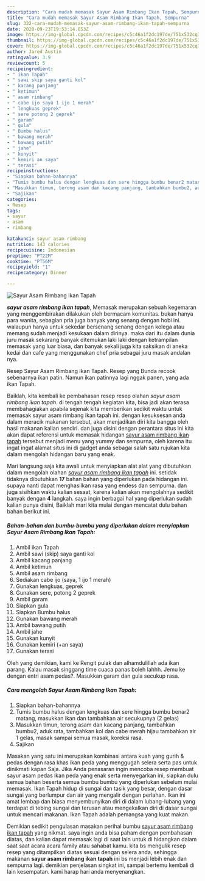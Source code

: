 ```yaml
---
description: "Cara mudah memasak Sayur Asam Rimbang Ikan Tapah, Sempurna"
title: "Cara mudah memasak Sayur Asam Rimbang Ikan Tapah, Sempurna"
slug: 322-cara-mudah-memasak-sayur-asam-rimbang-ikan-tapah-sempurna
date: 2020-09-23T19:53:14.853Z
image: https://img-global.cpcdn.com/recipes/c5c46a1f2dc197de/751x532cq70/sayur-asam-rimbang-ikan-tapah-foto-resep-utama.jpg
thumbnail: https://img-global.cpcdn.com/recipes/c5c46a1f2dc197de/751x532cq70/sayur-asam-rimbang-ikan-tapah-foto-resep-utama.jpg
cover: https://img-global.cpcdn.com/recipes/c5c46a1f2dc197de/751x532cq70/sayur-asam-rimbang-ikan-tapah-foto-resep-utama.jpg
author: Jared Austin
ratingvalue: 3.9
reviewcount: 5
recipeingredient:
- " ikan Tapah"
- " sawi skip saya ganti kol"
- " kacang panjang"
- " ketimun"
- " asam rimbang"
- " cabe ijo saya 1 ijo 1 merah"
- " lengkuas geprek"
- " sere potong 2 geprek"
- " garam"
- " gula"
- " Bumbu halus"
- " bawang merah"
- " bawang putih"
- " jahe"
- " kunyit"
- " kemiri an saya"
- " terasi"
recipeinstructions:
- "Siapkan bahan-bahannya"
- "Tumis bumbu halus dengan lengkuas dan sere hingga bumbu benar2 matang, masukkan ikan dan tambahkan air secukupnya (2 gelas)"
- "Masukkan timun, terong asam dan kacang panjang, tambahkan bumbu2, aduk rata, tambahkan kol dan cabe merah hijau tambahkan air 1 gelas, masak sampai semua masak, koreksi rasa."
- "Sajikan"
categories:
- Resep
tags:
- sayur
- asam
- rimbang

katakunci: sayur asam rimbang 
nutrition: 143 calories
recipecuisine: Indonesian
preptime: "PT22M"
cooktime: "PT56M"
recipeyield: "1"
recipecategory: Dinner

---
```



![Sayur Asam Rimbang Ikan Tapah](https://img-global.cpcdn.com/recipes/c5c46a1f2dc197de/751x532cq70/sayur-asam-rimbang-ikan-tapah-foto-resep-utama.jpg)

<b><i>sayur asam rimbang ikan tapah</i></b>, Memasak merupakan sebuah kegemaran yang menggembirakan dilakukan oleh bermacam komunitas. bukan hanya para wanita, sebagian pria juga banyak yang senang dengan hobi ini. walaupun hanya untuk sekedar bersenang senang dengan kolega atau memang sudah menjadi kesukaan dalam dirinya. maka dari itu dalam dunia juru masak sekarang banyak ditemukan laki laki dengan ketrampilan memasak yang luar biasa, dan banyak sekali juga kita saksikan di aneka kedai dan cafe yang menggunakan chef pria sebagai juru masak andalan nya.

Resep Sayur Asam Rimbang Ikan Tapah. Resep yang Bunda recook sebenarnya ikan patin. Namun ikan patinnya lagi nggak panen, yang ada ikan Tapah.

Baiklah, kita kembali ke pembahasan resep resep olahan <i>sayur asam rimbang ikan tapah</i>. di tengah tengah kegiatan kita, bisa jadi akan terasa membahagiakan apabila sejenak kita memberikan sedikit waktu untuk memasak sayur asam rimbang ikan tapah ini. dengan kesuksesan anda dalam meracik makanan tersebut, akan menjadikan diri kita bangga oleh hasil makanan kalian sendiri. dan juga disini dengan perantara situs ini kita akan dapat referensi untuk memasak hidangan <u>sayur asam rimbang ikan tapah</u> tersebut menjadi menu yang yummy dan sempurna, oleh karena itu ingat ingat alamat situs ini di gadget anda sebagai salah satu rujukan kita dalam mengolah hidangan baru yang enak.


Mari langsung saja kita awali untuk menyiapkan alat alat yang dibutuhkan dalam mengolah olahan <u><i>sayur asam rimbang ikan tapah</i></u> ini. setidak tidaknya dibutuhkan <b>17</b> bahan bahan yang diperlukan pada hidangan ini. supaya nanti dapat menghasilkan rasa yang endess dan sempurna. dan juga sisihkan waktu kalian sesaat, karena kalian akan mengolahnya sedikit banyak dengan <b>4</b> langkah. saya ingin berbagai hal yang diperlukan sudah kalian punya disini, Baiklah mari kita mulai dengan mencatat dulu bahan bahan berikut ini.

<!--inarticleads1-->

##### Bahan-bahan dan bumbu-bumbu yang diperlukan dalam menyiapkan Sayur Asam Rimbang Ikan Tapah:

1. Ambil  ikan Tapah
1. Ambil  sawi (skip) saya ganti kol
1. Ambil  kacang panjang
1. Ambil  ketimun
1. Ambil  asam rimbang
1. Sediakan  cabe ijo (saya, 1 ijo 1 merah)
1. Gunakan  lengkuas, geprek
1. Gunakan  sere, potong 2 geprek
1. Ambil  garam
1. Siapkan  gula
1. Siapkan  Bumbu halus
1. Gunakan  bawang merah
1. Ambil  bawang putih
1. Ambil  jahe
1. Gunakan  kunyit
1. Gunakan  kemiri (+an saya)
1. Gunakan  terasi


Oleh yang demikian, kami ke Rengit pulak dan alhamdulillah ada ikan parang. Kalau masak singgang time cuaca panas boleh lahhh. Jemu ke dengan entri asam pedas?. Masukkan garam dan gula secukup rasa. 

<!--inarticleads2-->

##### Cara mengolah Sayur Asam Rimbang Ikan Tapah:

1. Siapkan bahan-bahannya
1. Tumis bumbu halus dengan lengkuas dan sere hingga bumbu benar2 matang, masukkan ikan dan tambahkan air secukupnya (2 gelas)
1. Masukkan timun, terong asam dan kacang panjang, tambahkan bumbu2, aduk rata, tambahkan kol dan cabe merah hijau tambahkan air 1 gelas, masak sampai semua masak, koreksi rasa.
1. Sajikan


Masakan yang satu ini merupakan kombinasi antara kuah yang gurih &amp; pedas dengan rasa khas ikan peda yang menggugah selera serta pas untuk dinikmati kapan Saja. Jika Anda penasaran ingin mencoba resep membuat sayur asam pedas ikan peda yang enak serta menyegarkan ini, siapkan dulu semua bahan beserta semua bumbu bumbu yang diperlukan sebelum mulai memasak. Ikan Tapah hidup di sungai dan tasik yang besar, dengan dasar sungai yang berlumpur dan air yang mengalir dengan perlahan. Ikan ini amat lembap dan biasa menyembunyikan diri di dalam lubang-lubang yang terdapat di tebing sungai dan terusan atau mengekalkan diri di dasar sungai untuk mencari makanan. Ikan Tapah adalah pemangsa yang kuat makan. 

Demikian sedikit pengulasan masakan perihal bumbu <u>sayur asam rimbang ikan tapah</u> yang nikmat. saya ingin anda bisa paham dengan pembahasan diatas, dan kalian dapat memasak lagi di saat lain untuk di hidangkan dalam saat saat acara acara family atau sahabat kamu. kita bs mengulik resep resep yang ditampilkan diatas sesuai dengan selera anda, sehingga makanan <b>sayur asam rimbang ikan tapah</b> ini bs menjadi lebih enak dan sempurna lagi. demikian penjelasan singkat ini, sampai bertemu kembali di lain kesempatan. kami harap hari anda menyenangkan.
